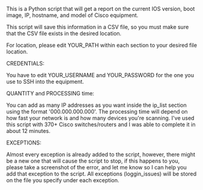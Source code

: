 This is a Python script that will get a report on the current IOS version, boot image, IP, hostname, and model of Cisco equipment.

This script will save this information in a CSV file, so you must make sure that the CSV file exists in the desired location. 

For location, please edit YOUR_PATH within each section to your desired file location.

CREDENTIALS:

You have to edit YOUR_USERNAME and YOUR_PASSWORD for the one you use to SSH into the equipment.

QUANTITY and PROCESSING time:

You can add as many IP addresses as you want inside the ip_list section using the format '000.000.000.000'. The processing time will depend on how fast your network is and how many devices you're scanning.
I've used this script with 370+ Cisco switches/routers and I was able to complete it in about 12 minutes. 

EXCEPTIONS:

Almost every exception is already added to the script, however, there might be a new one that will cause the script to stop, if this happens to you, please take a screenshot of the error, 
and let me know so I can help you add that exception to the script. All exceptions (loggin_issues) will be stored on the file you specify under each exception.
